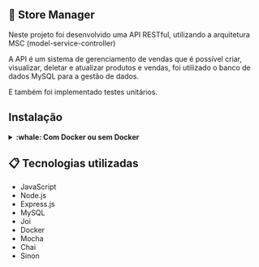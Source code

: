 ##  :page_with_curl: Store Manager
Neste projeto foi desenvolvido uma API RESTful, utilizando a arquitetura MSC (model-service-controller)

A API é um sistema de gerenciamento de vendas que é possível criar, visualizar, deletar e atualizar produtos e vendas, foi utilizado o banco de dados MySQL para a gestão de dados.

E também foi implementado testes unitários.

## Instalação
<details>
  <summary><strong>:whale: Com Docker ou sem Docker</strong></summary><br />
  
  ## Sem Docker

  ### 1 - Clone o repositório
```bash
git clone git@github.com:Bissixp/store-manager.git
```
  ### 2 - Mude para pasta do repositório
```bash
cd store-manager
```
  ### 3 - Instale as dependências
```bash
npm install
```
  ### 4 - Rode o servidor
```bash
npm start
```
### 5 - Faça requisições para o servidor aberto na porta 3001
Recomendo utilizar a extensão Thunder Client no VS Code para fazer as requisições

---

## Com docker

### 1 - Clone o repositório
```bash
git clone git@github.com:Bissixp/store-manager.git
```
### 2 - Mude para pasta do repositório
```bash
cd store-manager
```
### 3 - Rode o contêiner na pasta raiz da aplicação
```bash
docker-compose up -d
```
### 4 - Abra o terminal do container
```bash
docker exec -it store_manager bash
```
### 5 - Instale as dependências no terminal do container
```bash
npm install
```
### 6 - Rode o servidor
```bash
npm start
```
### 7 - Faça requisições para o servidor aberto na porta 3001
Recomendo utilizar a extensão Thunder Client no VS Code para fazer as requisições

 </details>


## 📋 Tecnologias utilizadas

- JavaScript
- Node.js
- Express.js
- MySQL
- Joi
- Docker
- Mocha
- Chai
- Sinon
